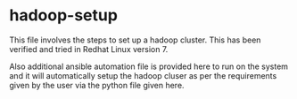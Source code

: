 # hadoop-setup
This file involves the steps to set up a hadoop cluster. This has been verified and tried in Redhat Linux version 7.

Also additional ansible automation file is provided here to run on the system and it will automatically setup the hadoop cluser as per the requirements given by the user via the python file given here.
